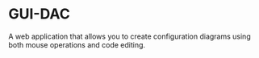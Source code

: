 # GUI-DAC
A web application that allows you to create configuration diagrams using both mouse operations and code editing.
